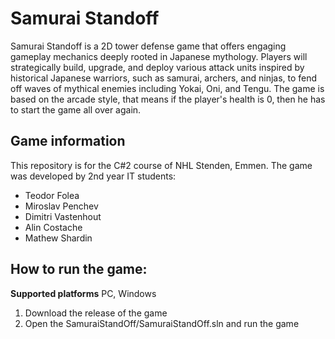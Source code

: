 # Samurai Standoff

Samurai Standoff is a 2D tower defense game that offers engaging gameplay mechanics deeply rooted in Japanese mythology. Players will strategically build, upgrade, and deploy various attack units inspired by historical Japanese warriors, such as samurai, archers, and ninjas, to fend off waves of mythical enemies including Yokai, Oni, and Tengu.
The game is based on the arcade style, that means if the player's health is 0, then he has to start the game all over again.

## Game information
This repository is for the C#2 course of NHL Stenden, Emmen.
The game was developed by 2nd year IT students:
- Teodor Folea
- Miroslav Penchev
- Dimitri Vastenhout
- Alin Costache
- Mathew Shardin

## How to run the game:
<b>Supported platforms</b> PC, Windows

1. Download the release of the game
2. Open the SamuraiStandOff/SamuraiStandOff.sln and run the game



